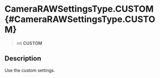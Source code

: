 CameraRAWSettingsType.CUSTOM {#CameraRAWSettingsType.CUSTOM}
============================

> int **CUSTOM**

Description
-----------

Use the custom settings.
